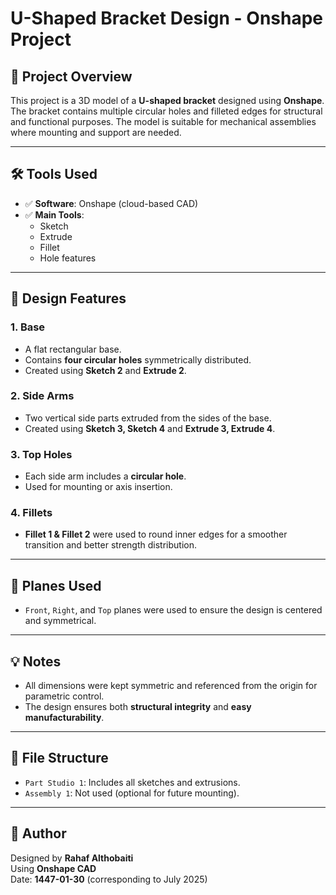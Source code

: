 # U-Shaped Bracket Design - Onshape Project

## 🔧 Project Overview
This project is a 3D model of a **U-shaped bracket** designed using **Onshape**. The bracket contains multiple circular holes and filleted edges for structural and functional purposes. The model is suitable for mechanical assemblies where mounting and support are needed.

---

## 🛠 Tools Used
- ✅ **Software**: Onshape (cloud-based CAD)
- ✅ **Main Tools**:
  - Sketch
  - Extrude
  - Fillet
  - Hole features

---

## 🧩 Design Features

### 1. **Base**
- A flat rectangular base.
- Contains **four circular holes** symmetrically distributed.
- Created using **Sketch 2** and **Extrude 2**.

### 2. **Side Arms**
- Two vertical side parts extruded from the sides of the base.
- Created using **Sketch 3, Sketch 4** and **Extrude 3, Extrude 4**.

### 3. **Top Holes**
- Each side arm includes a **circular hole**.
- Used for mounting or axis insertion.

### 4. **Fillets**
- **Fillet 1 & Fillet 2** were used to round inner edges for a smoother transition and better strength distribution.

---

## 🧭 Planes Used
- `Front`, `Right`, and `Top` planes were used to ensure the design is centered and symmetrical.

---

## 💡 Notes
- All dimensions were kept symmetric and referenced from the origin for parametric control.
- The design ensures both **structural integrity** and **easy manufacturability**.

---

## 📁 File Structure
- `Part Studio 1`: Includes all sketches and extrusions.
- `Assembly 1`: Not used (optional for future mounting).

---

## 👤 Author
Designed by **Rahaf Althobaiti**  
Using **Onshape CAD**  
Date: **1447-01-30** (corresponding to July 2025)

